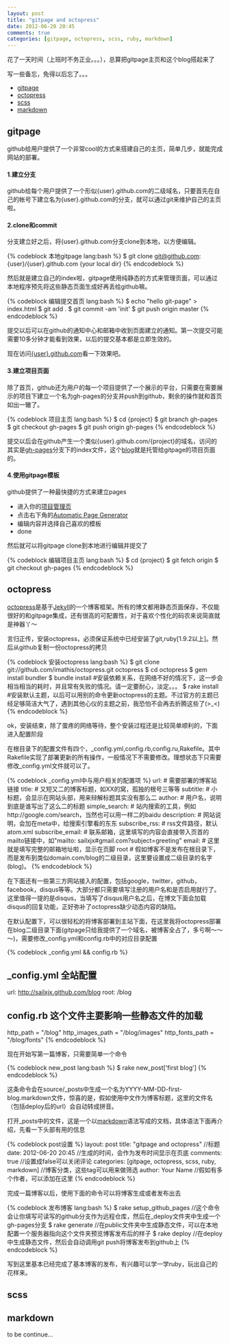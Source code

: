```yaml
---
layout: post
title: "gitpage and octopress"
date: 2012-06-20 20:45
comments: true
categories: [gitpage, octopress, scss, ruby, markdown]
---
```


花了一天时间（上班时不务正业。。。），总算把gitpage主页和这个blog搭起来了

写一些备忘，免得以后忘了。。。

- <a href="#gitpage">gitpage</a>
- <a href="#octopress">octopress</a>
- <a href="#scss">scss</a>
- <a href="#markdown">markdown</a>

<!--more-->

<h2 id="gitpage">gitpage</h2>

github给用户提供了一个非常cool的方式来搭建自己的主页，简单几步，就能完成网站的部署。

#### 1.建立分支

github给每个用户提供了一个形似{user}.github.com的二级域名，只要首先在自己的帐号下建立名为{user}.github.com的分支，就可以通过git来维护自己的主页啦。

#### 2.clone和commit

分支建立好之后，将{user}.github.com分支clone到本地，以方便编辑。

{% codeblock 本地gitpage lang:bash %}
$ git clone git@github.com:{user}/{user}.github.com {your local dir}
{% endcodeblock %}

然后就是建立自己的index啦，gitpage使用纯静态的方式来管理页面，可以通过本地程序预先将这些静态页面生成好再丢给github嘛。

{% codeblock 编辑提交首页 lang:bash %}
$ echo "hello git-page" > index.html
$ git add .
$ git commit -am 'init'
$ git push origin master
{% endcodeblock %}

提交以后可以在github的通知中心和邮箱中收到页面建立的通知。第一次提交可能需要10多分钟才能看到效果，以后的提交基本都是立即生效的。

现在访问[{user}.github.com](http://sailxjx.github.com)看一下效果吧。

#### 3.建立项目页面

除了首页，github还为用户的每一个项目提供了一个展示的平台，只需要在需要展示的项目下建立一个名为gh-pages的分支并push到github，剩余的操作就和首页如出一辙了。

{% codeblock 项目主页 lang:bash %}
$ cd {project}
$ git branch gh-pages
$ git checkout gh-pages
$ git push origin gh-pages
{% endcodeblock %}

提交以后会在github产生一个类似{user}.github.com/{project}的域名，访问的其实是[gh-pages](https://github.com/sailxjx/blog/tree/gh-pages)分支下的index文件，这个[blog](http://sailxjx.github.com/blog)就是托管给gitpage的项目页面的。

#### 4.使用gitpage模板

github提供了一种最快捷的方式来建立pages

* 进入你的[项目管理页](https://github.com/{user}/{project}/admin)
* 点击右下角的[Automatic Page Generator](https://github.com/{user}/{project}/generated_pages/new)
* 编辑内容并选择自己喜欢的模板
* done

然后就可以将gitpage clone到本地进行编辑并提交了

{% codeblock 编辑项目主页 lang:bash %}
$ cd {project}
$ git fetch origin
$ git checkout gh-pages
{% endcodeblock %}

<h2 id="octopress">octopress</h2>

[octopress](http://octopress.org/)是基于[Jekyll](http://github.com/mojombo/jekyll)的一个博客框架。所有的博文都用静态页面保存，不仅能很好的和gitpage集成，还有很高的可配置性，对于喜欢个性化的码农来说简直就是神器丫～

言归正传，安装octopress，必须保证系统中已经安装了git,ruby[1.9.2以上]。然后从github复制一份octopress的拷贝

{% codeblock 安装octopress lang:bash %}
$ git clone git://github.com/imathis/octopress.git octopress
$ cd octopress
$ gem install bundler
$ bundle install #安装依赖关系，在网络不好的情况下，这一步会相当相当的耗时，并且常有失败的情况。请一定要耐心，淡定。。。
$ rake install #安装默认主题，以后可以用别的命令更新octopress的主题。不过官方的主题已经足够简洁大气了，遇到其他心仪的主题之前，我恐怕不会再去折腾这些了(>_<)
{% endcodeblock %}

ok，安装结束，除了蛋疼的网络等待，整个安装过程还是比较简单顺利的，下面进入配置阶段

在根目录下的配置文件有四个，\_config.yml,config.rb,config.ru,Rakefile。其中Rakefile实现了部署更新的所有操作，一般情况下不需要修改。理想状态下只需要修改\_config.yml文件就可以了。

{% codeblock _config.yml中与用户相关的配置项 %}
url:                # 需要部署的博客站链接
title:              # 又短又二的博客标题，如XX的窝，孤独的根号三等等
subtitle:           # 小标题，会显示在网站头部，用来辩解标题其实没有那么二
author:             # 用户名，说明到底是谁写出了这么二的标题
simple_search:      # 站内搜索的工具，例如http://google.com/search，当然也可以用一样二的baidu
description:        # 网站说明，会加在meta中，给搜索引擎看的东东
subscribe_rss:      # rss文件路径，默认atom.xml
subscribe_email:    # 联系邮箱，这里填写的内容会直接带入页首的mailto链接中，如"mailto: sailxjx#gmail.com?subject=greeting"
email:              # 这里就是填写完整的邮箱地址啦，显示在页脚
root                # 假如博客不是发布在根目录下，而是发布到类似domain.com/blog的二级目录，这里要设置成二级目录的名字(blog)。
{% endcodeblock %}

在下面还有一些第三方网站接入的配置，包括google，twitter，github，facebook，disqus等等。大部分都只需要填写注册的用户名和是否启用就行了。这里值得一提的是disqus，当填写了disqus用户名之后，在博文下面会加载disqus的回复功能，正好弥补了octopress缺少动态内容的缺陷。

在默认配置下，可以很轻松的将博客部署到主站下面，在这里我将octopress部署在blog二级目录下面(gitpage只给我提供了一个域名，被博客全占了，多亏啊～～～)，需要修改_config.yml和config.rb中的对应目录配置

{% codeblock _config.yml && config.rb %}
## _config.yml 全站配置
url:    http://sailxjx.github.com/blog
root:   /blog
## config.rb 这个文件主要影响一些静态文件的加载
http_path = "/blog"
http_images_path = "/blog/images"
http_fonts_path = "/blog/fonts"
{% endcodeblock %}

现在开始写第一篇博客，只需要简单一个命令

{% codeblock new_post lang:bash %}
$ rake new_post['first blog']
{% endcodeblock %}

这条命令会在source/\_posts中生成一个名为YYYY-MM-DD-first-blog.markdown文件，惊喜的是，假如使用中文作为博客标题，这里的文件名（包括deploy后的url）会自动转成拼音。

打开\_posts中的文件，这是一个以[markdown](http://daringfireball.net/projects/markdown/)语法写成的文档，具体语法下面再介绍，先看一下头部有用的信息

{% codeblock post设置 %}
layout: post
title: "gitpage and octopress"                          //标题
date: 2012-06-20 20:45                                  //生成的时间，会作为发布时间显示在页底
comments: true                                          //设置成false可以关闭评论
categories: [gitpage, octopress, scss, ruby, markdown]  //博客分类，这些tag可以用来做筛选
author: Your Name                                       //假如有多个作者，可以添加在这里
{% endcodeblock %}

完成一篇博客以后，使用下面的命令可以将博客生成或者发布出去

{% codeblock 发布博客 lang:bash %}
$ rake setup_github_pages   //这个命令会让你填写可读写的github分支作为远程仓库，然后在_deploy文件夹中生成一个gh-pages分支
$ rake generate             //在public文件夹中生成静态文件，可以在本地配置一个服务器指向这个文件夹预览博客发布后的样子
$ rake deploy               //在deploy中生成静态文件，然后会自动调用git push将博客发布到github上
{% endcodeblock %}

写到这里基本已经完成了基本博客的发布，有兴趣可以学一学ruby，玩出自己的花样来。

<h2 id="scss">scss</h2>
<h2 id="markdown">markdown</h2>

to be continue...
